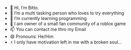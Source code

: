 - 👋 Hi, I’m Bitto.
- 👀 I’m a multi tasking person who loves to try everything
- 🌱 I’m currently learning programming
- 💞️ I am owner of a small fan community of a roblox game
- 📫 You can contact me thro my Email
- 😄 Pronouns: He/Him
- ⚡ I only have motivation left in me with a broken soul...

<!---
Bitto11pro/Bitto11pro is a ✨ special ✨ repository because its `README.md` (this file) appears on your GitHub profile.
You can click the Preview link to take a look at your changes.
--->
